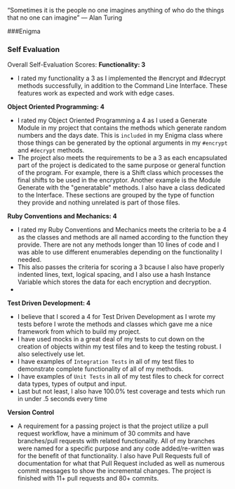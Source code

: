 “Sometimes it is the people no one imagines anything of who do the things that no one can imagine”
― Alan Turing

###Enigma

### Self Evaluation

Overall Self-Evaluation Scores:
**Functionality: 3**
- I rated my functionality a 3 as I implemented the #encrypt and #decrypt methods successfully, in addition to the Command Line Interface. These features work as expected and work with edge cases.

**Object Oriented Programming: 4**
- I rated my Object Oriented Programming a 4 as I used a Generate Module in my project that contains the methods which generate random numbers and the days date.  This is `included` in my Enigma class where those things can be generated by the optional arguments in my `#encrypt` and `#decrypt` methods.
- The project also meets the requirements to be a 3 as each encapsulated part of the project is dedicated to the same purpose or general function of the program.  For example, there is a Shift class which processes the final shifts to be used in the encryptor.  Another example is the Module Generate with the "generatable" methods.  I also have a class dedicated to the Interface.  These sections are grouped by the type of function they provide and nothing unrelated is part of those files.

**Ruby Conventions and Mechanics: 4**
- I rated my Ruby Conventions and Mechanics meets the criteria to be a 4 as the classes and methods are all named according to the function they provide.   There are not any methods longer than 10 lines of code and I was able to use different enumerables depending on the functionality I needed.
- This also passes the criteria for scoring a 3 bcause I also have properly indented lines, text, logical spacing, and I also use a hash Instance Variable which stores the data for each encryption and decryption.  
-
**Test Driven Development: 4**
- I believe that I scored a 4 for Test Driven Development as I wrote my tests before I wrote the methods and classes which gave me a nice framework from which to build my project.
- I have used mocks in a great deal of my tests to cut down on the creation of objects within my test files and to keep the testing robust.  I also selectively use let.
- I have examples of `Integration Tests` in all of my test files to demonstrate complete functionality of all of my methods.  
- I have examples of `Unit Tests` in all of my test files to check for correct data types, types of output and input.
- Last but not least, I also have 100.0% test coverage and tests which run in under .5 seconds every time

**Version Control**
- A requirement for a passing project is that the project utilize a pull request workflow, have a minimum of 30 commits and have branches/pull requests with related functionality. All of my branches were named for a specific purpose and any code added/re-written was for the benefit of that functionality.  I also have Pull Requests full of documentation for what that Pull Request included as well as numerous commit messages to show the incremental changes.  The project is finished with 11+ pull requests and 80+ commits.
